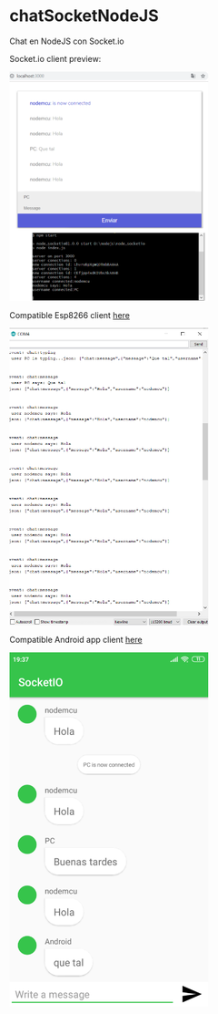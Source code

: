 # chatSocketNodeJS
Chat en NodeJS con Socket.io

Socket.io client preview:

<img src="https://github.com/cesarazocar/chatSocketNodeJS/blob/master/socketio%20preview.png" width="350" title="Socketio client example" alt="Socket.io client example">

Compatible Esp8266 client <a href="https://github.com/cesarazocar/Socket.ioChatEsp8266">here</a>

<a href="https://github.com/cesarazocar/Socket.ioChatEsp8266">
  <img src="https://github.com/cesarazocar/Socket.ioChatEsp8266/blob/master/output%20serial%20example.png" width="350" title="Esp8266 example" alt="Esp8266 example">
</a>


Compatible Android app client <a href="https://github.com/cesarazocar/chatSocketIo">here</a>

<a href="https://github.com/cesarazocar/chatSocketIo">
  <img src="https://github.com/cesarazocar/chatSocketIo/blob/master/socketio%20android.png" width="350" title="Android app client" alt="Android app client">
</a>

